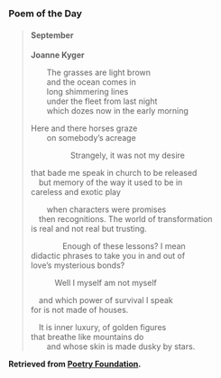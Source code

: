 ### Poem of the Day

> #### September
> **Joanne Kyger**
> 
> &emsp;&emsp;The grasses are light brown  
> &emsp;&emsp;and the ocean comes in  
> &emsp;&emsp;long shimmering lines  
> &emsp;&emsp;under the fleet from last night  
> &emsp;&emsp;which dozes now in the early morning
> 
> Here and there horses graze  
> &emsp;&emsp;on somebody’s acreage
> 
> &emsp;&emsp;&emsp;&emsp;&emsp;Strangely, it was not my desire
> 
> that bade me speak in church to be released  
> &emsp;but memory of the way it used to be in  
> careless and exotic play
> 
> &emsp;&emsp;when characters were promises  
> &emsp;then recognitions.  The world of transformation  
> is real and not real but trusting.
> 
> &emsp;&emsp;&emsp;&emsp;Enough of these lessons?  I mean  
> didactic phrases to take you in and out of  
> love’s mysterious bonds?
> 
> &emsp;&emsp;&emsp;Well I myself am not myself
> 
> &emsp;and which power of survival I speak  
> for is not made of houses.
> 
> &emsp;It is inner luxury, of golden figures  
> that breathe like mountains do  
> &emsp;&emsp;and whose skin is made dusky by stars.

**Retrieved from [Poetry Foundation](https://www.poetryfoundation.org/poems/54952/september-56d235ec984d8).**